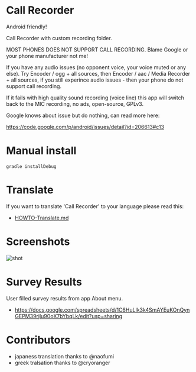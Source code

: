 # Call Recorder

Android friendly!

Call Recorder with custom recording folder.

MOST PHONES DOES NOT SUPPORT CALL RECORDING. Blame Google or your phone manufacturer not me!

If you have any audio issues (no opponent voice, your voice muted or any else). Try Encoder / ogg + all sources, then Encoder / aac / Media Recorder + all sources, if you still experince audio issues - then your phone do not support call recording.

If it fails with high quality sound recording (voice line) this app will switch back to the MIC recording, no ads, open-source, GPLv3.

Google knows about issue but do nothing, can read more here:

https://code.google.com/p/android/issues/detail?id=206613#c13

# Manual install

    gradle installDebug

# Translate

If you want to translate 'Call Recorder' to your language  please read this:

  * [HOWTO-Translate.md](/docs/HOWTO-Translate.md)

# Screenshots

![shot](/docs/shot.png)

# Survey Results

User filled survey results from app About menu.

  * https://docs.google.com/spreadsheets/d/1C6HuLIk3k4SmAYEuKOnQynGEPM39rjlu90oX7bYbqLk/edit?usp=sharing

# Contributors

  * japaness translation thanks to @naofumi
  * greek tralsation thanks to @cryoranger
